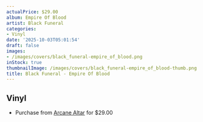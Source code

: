 ```yaml
---
actualPrice: $29.00
album: Empire Of Blood
artist: Black Funeral
categories:
- Vinyl
date: '2025-10-03T05:01:54'
draft: false
images:
- /images/covers/black_funeral-empire_of_blood.png
inStock: true
thumbnailImage: /images/covers/black_funeral-empire_of_blood-thumb.png
title: Black Funeral - Empire Of Blood
---
```


## Vinyl
* Purchase from [Arcane Altar](https://arcanealtar.bigcartel.com/product/black-funeral-empire-of-blood-12-lp) for $29.00

